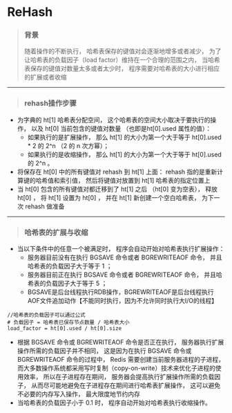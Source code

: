 # ReHash
> ### 背景
> 随着操作的不断执行， 哈希表保存的键值对会逐渐地增多或者减少， 为了让哈希表的负载因子（load factor）维持在一个合理的范围之内， 当哈希表保存的键值对数量太多或者太少时， 程序需要对哈希表的大小进行相应的扩展或者收缩

-------
> ### rehash操作步骤
* 为字典的 ht[1] 哈希表分配空间， 这个哈希表的空间大小取决于要执行的操作， 以及 ht[0] 当前包含的键值对数量 （也即是ht[0].used 属性的值）：
    * 如果执行的是扩展操作， 那么 ht[1] 的大小为第一个大于等于 ht[0].used * 2 的 2^n （2 的 n 次方幂）；
    * 如果执行的是收缩操作， 那么 ht[1] 的大小为第一个大于等于 ht[0].used 的 2^n 。
* 将保存在 ht[0] 中的所有键值对 rehash 到 ht[1] 上面： rehash 指的是重新计算键的哈希值和索引值， 然后将键值对放置到 ht[1] 哈希表的指定位置上
* 当 ht[0] 包含的所有键值对都迁移到了 ht[1] 之后 （ht[0] 变为空表）， 释放 ht[0] ， 将 ht[1] 设置为 ht[0] ， 并在 ht[1] 新创建一个空白哈希表， 为下一次 rehash 做准备

-------
> ### 哈希表的扩展与收缩
 * 当以下条件中的任意一个被满足时， 程序会自动开始对哈希表执行扩展操作：
    * 服务器目前没有在执行 BGSAVE 命令或者 BGREWRITEAOF 命令， 并且哈希表的负载因子大于等于 1 ；
    * 服务器目前正在执行 BGSAVE 命令或者 BGREWRITEAOF 命令， 并且哈希表的负载因子大于等于 5 ；
    * BGSAVE是后台线程执行RDB操作，BGREWRITEAOF是后台线程执行AOF文件追加动作【不能同时执行，因为不允许同时执行大I/O的线程】
    
```
//哈希表的负载因子可以通过公式
# 负载因子 = 哈希表已保存节点数量 / 哈希表大小
load_factor = ht[0].used / ht[0].size
```
* 根据 BGSAVE 命令或 BGREWRITEAOF 命令是否正在执行， 服务器执行扩展操作所需的负载因子并不相同， 这是因为在执行 BGSAVE 命令或BGREWRITEAOF 命令的过程中， Redis 需要创建当前服务器进程的子进程， 而大多数操作系统都采用写时复制（copy-on-write）技术来优化子进程的使用效率， 所以在子进程存在期间， 服务器会提高执行扩展操作所需的负载因子， 从而尽可能地避免在子进程存在期间进行哈希表扩展操作， 这可以避免不必要的内存写入操作， 最大限度地节约内存
*  当哈希表的负载因子小于 0.1 时， 程序自动开始对哈希表执行收缩操作。
    